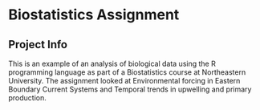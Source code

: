 Biostatistics Assignment
========================

Project Info
------------
This is an example of an analysis of biological data using the R programming
language as part of a Biostatistics course at Northeastern University.
The assignment looked at Environmental forcing in Eastern Boundary Current
Systems and Temporal trends in upwelling and primary production. 
